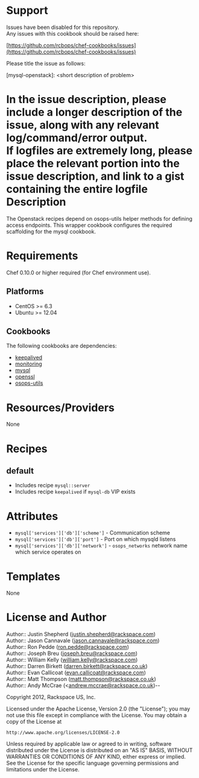 

Support
=======

Issues have been disabled for this repository.  
Any issues with this cookbook should be raised here:

[https://github.com/rcbops/chef-cookbooks/issues](https://github.com/rcbops/chef-cookbooks/issues)

Please title the issue as follows:

[mysql-openstack]: \<short description of problem\>

In the issue description, please include a longer description of the issue, along with any relevant log/command/error output.  
If logfiles are extremely long, please place the relevant portion into the issue description, and link to a gist containing the entire logfile
Description
===========

The Openstack recipes depend on osops-utils helper methods for defining access endpoints. This wrapper cookbook configures the required scaffolding for the mysql cookbook.

Requirements
============

Chef 0.10.0 or higher required (for Chef environment use).

Platforms
--------

* CentOS >= 6.3
* Ubuntu >= 12.04

Cookbooks
---------

The following cookbooks are dependencies:

* [keepalived](https://github.com/rcbops-cookbooks/keepalived)
* [monitoring](https://github.com/rcbops-cookbooks/monitoring)
* [mysql](https://github.com/rcbops-cookbooks/mysql)
* [openssl](https://github.com/opscode-cookbooks/openssl)
* [osops-utils](https://github.com/rcbops-cookbooks/osops-utils)

Resources/Providers
===================

None

Recipes
=======

default
----
- Includes recipe `mysql::server`
- Includes recipe `keepalived` if `mysql-db` VIP exists

Attributes
==========

* `mysql['services']['db']['scheme']` - Communication scheme
* `mysql['services']['db']['port']` - Port on which mysqld listens
* `mysql['services']['db']['network']` - `osops_networks` network name which service operates on

Templates
=========

None

License and Author
==================

Author:: Justin Shepherd (<justin.shepherd@rackspace.com>)  
Author:: Jason Cannavale (<jason.cannavale@rackspace.com>)  
Author:: Ron Pedde (<ron.pedde@rackspace.com>)  
Author:: Joseph Breu (<joseph.breu@rackspace.com>)  
Author:: William Kelly (<william.kelly@rackspace.com>)  
Author:: Darren Birkett (<darren.birkett@rackspace.co.uk>)  
Author:: Evan Callicoat (<evan.callicoat@rackspace.com>)  
Author:: Matt Thompson (<matt.thompson@rackspace.co.uk>)  
Author:: Andy McCrae (<andrew.mccrae@rackspace.co.uk)--

Copyright 2012, Rackspace US, Inc.  

Licensed under the Apache License, Version 2.0 (the "License");
you may not use this file except in compliance with the License.
You may obtain a copy of the License at

    http://www.apache.org/licenses/LICENSE-2.0

Unless required by applicable law or agreed to in writing, software
distributed under the License is distributed on an "AS IS" BASIS,
WITHOUT WARRANTIES OR CONDITIONS OF ANY KIND, either express or implied.
See the License for the specific language governing permissions and
limitations under the License.
